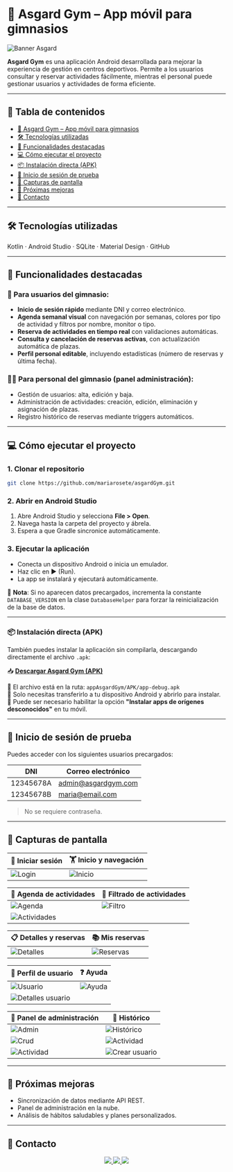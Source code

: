 # 📱 Asgard Gym – App móvil para gimnasios

![Banner Asgard](https://github.com/mariarosete/asgardGym/blob/main/bannerAsgard.png?raw=true)

**Asgard Gym** es una aplicación Android desarrollada para mejorar la experiencia de gestión en centros deportivos. Permite a los usuarios consultar y reservar actividades fácilmente, mientras el personal puede gestionar usuarios y actividades de forma eficiente.

---
## 📑 Tabla de contenidos

- [📱 Asgard Gym – App móvil para gimnasios](#-asgard-gym--app-móvil-para-gimnasios)
- [🛠 Tecnologías utilizadas](#-tecnologías-utilizadas)
- [🚀 Funcionalidades destacadas](#-funcionalidades-destacadas)
- [💻 Cómo ejecutar el proyecto](#-cómo-ejecutar-el-proyecto)
- [📦 Instalación directa (APK)](#-instalación-directa-apk)
- [🔐 Inicio de sesión de prueba](#-inicio-de-sesión-de-prueba)
- [📸 Capturas de pantalla](#-capturas-de-pantalla)
- [🔮 Próximas mejoras](#-próximas-mejoras)
- [📩 Contacto](#-contacto)

---
## 🛠 Tecnologías utilizadas

Kotlin · Android Studio · SQLite · Material Design · GitHub

---

## 🚀 Funcionalidades destacadas

### 👤 Para usuarios del gimnasio:

- **Inicio de sesión rápido** mediante DNI y correo electrónico.
- **Agenda semanal visual** con navegación por semanas, colores por tipo de actividad y filtros por nombre, monitor o tipo.
- **Reserva de actividades en tiempo real** con validaciones automáticas.
- **Consulta y cancelación de reservas activas**, con actualización automática de plazas.
- **Perfil personal editable**, incluyendo estadísticas (número de reservas y última fecha).

### 🧑‍💼 Para personal del gimnasio (panel administración):

- Gestión de usuarios: alta, edición y baja.
- Administración de actividades: creación, edición, eliminación y asignación de plazas.
- Registro histórico de reservas mediante triggers automáticos.

---

## 💻 Cómo ejecutar el proyecto

### 1. Clonar el repositorio

```bash
git clone https://github.com/mariarosete/asgardGym.git
```

### 2. Abrir en Android Studio

1. Abre Android Studio y selecciona **File > Open**.
2. Navega hasta la carpeta del proyecto y ábrela.
3. Espera a que Gradle sincronice automáticamente.

### 3. Ejecutar la aplicación

- Conecta un dispositivo Android o inicia un emulador.
- Haz clic en ▶️ (Run).
- La app se instalará y ejecutará automáticamente.

📌 **Nota**: Si no aparecen datos precargados, incrementa la constante `DATABASE_VERSION` en la clase `DatabaseHelper` para forzar la reinicialización de la base de datos.

---
### 📦 Instalación directa (APK)

También puedes instalar la aplicación sin compilarla, descargando directamente el archivo `.apk`:

📥 **[Descargar Asgard Gym (APK)](https://github.com/mariarosete/asgardGym/raw/main/appAsgardGym/APK/app-debug.apk)**

🔸 El archivo está en la ruta: `appAsgardGym/APK/app-debug.apk`  
🔸 Solo necesitas transferirlo a tu dispositivo Android y abrirlo para instalar.  
🔸 Puede ser necesario habilitar la opción **"Instalar apps de orígenes desconocidos"** en tu móvil.

---

## 🔐 Inicio de sesión de prueba

Puedes acceder con los siguientes usuarios precargados:

| DNI         | Correo electrónico         |
|-------------|----------------------------|
| 12345678A   | admin@asgardgym.com        |
| 12345678B   | maria@email.com            |

> No se requiere contraseña.

---

## 📸 Capturas de pantalla

| 🔐 Iniciar sesión | 🏋️ Inicio y navegación |
|-------------------|------------------------|
| ![Login](https://github.com/mariarosete/asgardGym/blob/main/screenshots/Login.png?raw=true) | ![Inicio](https://github.com/mariarosete/asgardGym/blob/main/screenshots/Pantalla_Principal.png?raw=true) |

| 📅 Agenda de actividades | 🔎 Filtrado de actividades |
|--------------------------|----------------------------|
| ![Agenda](https://github.com/mariarosete/asgardGym/blob/main/screenshots/Agenda.png?raw=true) | ![Filtro](https://github.com/mariarosete/asgardGym/blob/main/screenshots/Filtro.png?raw=true) |
| ![Actividades](https://github.com/mariarosete/asgardGym/blob/main/screenshots/Agenda_Actividades.png?raw=true) | |

| 📋 Detalles y reservas | 📚 Mis reservas |
|------------------------|-----------------|
| ![Detalles](https://github.com/mariarosete/asgardGym/blob/main/screenshots/DEtalles.png?raw=true) | ![Reservas](https://github.com/mariarosete/asgardGym/blob/main/screenshots/Reservas.png?raw=true) |

| 👤 Perfil de usuario | ❓ Ayuda |
|----------------------|---------|
| ![Usuario](https://github.com/mariarosete/asgardGym/blob/main/screenshots/Usuario.png?raw=true) | ![Ayuda](https://github.com/mariarosete/asgardGym/blob/main/screenshots/Ayuda.png?raw=true) |
| ![Detalles usuario](https://github.com/mariarosete/asgardGym/blob/main/screenshots/Detalles_Usuario.png?raw=true) | |

| 👤 Panel de administración | 📜 Histórico |
|----------------------------|--------------|
| ![Admin](https://github.com/mariarosete/asgardGym/blob/main/screenshots/Panel_Admin.png?raw=true) | ![Histórico](https://github.com/mariarosete/asgardGym/blob/main/screenshots/Historico.png?raw=true) |
| ![Crud](https://github.com/mariarosete/asgardGym/blob/main/screenshots/Crud_Actividades.png?raw=true) | ![Actividad](https://github.com/mariarosete/asgardGym/blob/main/screenshots/Actividad.png?raw=true)
| ![Actividad](https://github.com/mariarosete/asgardGym/blob/main/screenshots/Actividad.png?raw=true) | ![Crear usuario](https://github.com/mariarosete/asgardGym/blob/main/screenshots/Crear_Usuario.png?raw=true)

---

## 🔮 Próximas mejoras

- Sincronización de datos mediante API REST.
- Panel de administración en la nube.
- Análisis de hábitos saludables y planes personalizados.

---

## 📩 Contacto

<p align="center">
  <a href="mailto:marlarosete89@gmail.com">
    <img src="https://img.shields.io/badge/Gmail-D14836?style=for-the-badge&logo=gmail&logoColor=white" />
  </a>
  <a href="https://linkedin.com/in/mariarosetesuarez">
    <img src="https://img.shields.io/badge/LinkedIn-0077B5?style=for-the-badge&logo=linkedin&logoColor=white" />
  </a>
  <a href="https://github.com/mariarosete">
    <img src="https://img.shields.io/badge/GitHub-100000?style=for-the-badge&logo=github&logoColor=white" />
  </a>
</p>
